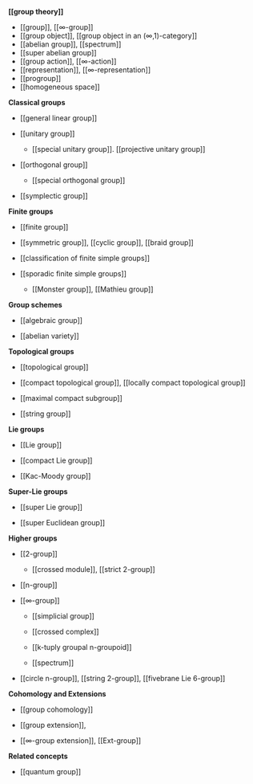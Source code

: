 
**[[group theory]]**

* [[group]], [[∞-group]]
* [[group object]], [[group object in an (∞,1)-category]]
* [[abelian group]], [[spectrum]]
* [[super abelian group]]
* [[group action]], [[∞-action]]
* [[representation]], [[∞-representation]]
* [[progroup]]
* [[homogeneous space]]

**Classical groups**

* [[general linear group]]

* [[unitary group]]

  * [[special unitary group]]. [[projective unitary group]]

* [[orthogonal group]]

  * [[special orthogonal group]]

* [[symplectic group]]  

**Finite groups**

* [[finite group]]

* [[symmetric group]], [[cyclic group]],  [[braid group]]

* [[classification of finite simple groups]]

* [[sporadic finite simple groups]]

  * [[Monster group]], [[Mathieu group]]

**Group schemes**

* [[algebraic group]]

* [[abelian variety]]


**Topological groups**

* [[topological group]]

* [[compact topological group]], [[locally compact topological group]]

* [[maximal compact subgroup]]

* [[string group]]


**Lie groups**

* [[Lie group]]

* [[compact Lie group]]

* [[Kac-Moody group]]


**Super-Lie groups**

* [[super Lie group]]

* [[super Euclidean group]]


**Higher groups**

* [[2-group]]
  
  * [[crossed module]], [[strict 2-group]]

* [[n-group]]

* [[∞-group]]

  * [[simplicial group]]

  * [[crossed complex]]

  * [[k-tuply groupal n-groupoid]]

  * [[spectrum]]

* [[circle n-group]], [[string 2-group]], [[fivebrane Lie 6-group]]


**Cohomology and Extensions**

* [[group cohomology]]

* [[group extension]],

* [[∞-group extension]], [[Ext-group]]


**Related concepts**

* [[quantum group]] 

